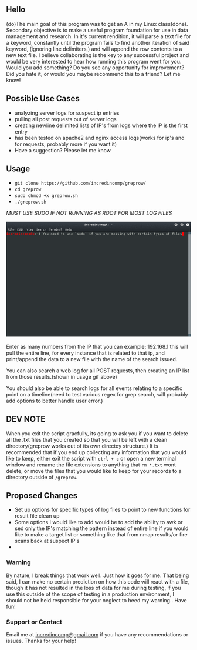 ## Hello

(do)The main goal of this program was to get an A in my Linux class(done).  Secondary objective is to make a useful 
program foundation for use in data management and research.  In it's current rendition, it will parse a text file for a keyword, constantly until the program fails to find another iteration of said keyword, (ignoring line delimiters,) and will append the row contents to a new text file.  I believe collaborating is the key to any successful project and would be very interested to hear how running this program went for you. Would you add something? Do you see any opportunity for improvement? Did you hate it, or would you maybe recommend this to a friend? Let me know!

## Possible Use Cases

* analyzing server logs for suspect ip entries
* pulling all post requests out of server logs
* creating newline delimited lists of IP's from logs where the IP is the first entry
* has been tested on apache2 and nginx access logs(works for ip's and for requests, probably more if you want it)
* Have a suggestion? Please let me know

## Usage

* `git clone https://github.com/incredincomp/greprow/`
* `cd greprow`
* `sudo chmod +x greprow.sh`
* `./greprow.sh`

*MUST USE SUDO IF NOT RUNNING AS ROOT FOR MOST LOG FILES*

![](https://github.com/incredincomp/usage-videos/blob/master/greprow-usage.gif)

Enter as many numbers from the IP that you can example;
192.168.1
this will pull the entire line, for every instance that is related to that ip, 
and print/append the data to a new file with the name of the search issued.

You can also search a web log for all POST requests, then creating an IP list from those results.(shown in usage gif above)

You should also be able to search logs for all events relating to a specific point on a timeline(need to test various regex for grep search, will probably add options to better handle user error.)

## DEV NOTE

When you exit the script gracfully, its going to ask you if you want to delete all the .txt files that you created so that you will be left with a clean directory(greprow works out of its own directoy structure.)
It is recommended that if you end up collecting any information that you would like to keep, either exit the script with `ctrl + c` or open a new terminal window and rename the file extensions to anything that `rm *.txt` wont delete, or move the files that you would like to keep for your records to a directory outside of `/greprow`.

## Proposed Changes

*  Set up options for specific types of log files to point to new functions for result file clean up
*  Some options I would like to add would be to add the ability to awk or sed only the IP's matching the pattern instead of entire line if you would like to make a target list or something like that from nmap results/or fire scans back at suspect IP's
*

### Warning

By nature, I break things that work well.  Just how it goes for me. That being said, I can make no certain prediction on how this code will react with a file, though it has not resulted in the loss of data for me during testing, if you use this outside of the scope of testing in a production environment, I should not be held responsible for your neglect to heed my warning.. Have fun!

### Support or Contact

Email me at incredincomp@gmail.com if you have any recommendations or issues. Thanks for your help!


